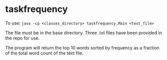 # taskfrequency

To use: `java -cp <classes_directory> taskfrequency.Main <text_file>`

The file must be in the base directory. Three .txt files have been provided in the repo for use.

The program will return the top 10 words sorted by frequency as a fraction of the total word count of the text file.
